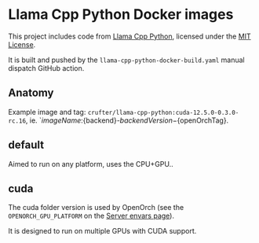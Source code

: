 # Llama Cpp Python Docker images

This project includes code from [Llama Cpp Python](https://github.com/abetlen/llama-cpp-python),
licensed under the [MIT License](https://opensource.org/licenses/MIT).

It is built and pushed by the `llama-cpp-python-docker-build.yaml` manual dispatch GitHub action.

## Anatomy

Example image and tag: `crufter/llama-cpp-python:cuda-12.5.0-0.3.0-rc.16`, ie. `${imageName}:${backend}-${backendVersion}-${openOrchTag}.

## default

Aimed to run on any platform, uses the CPU+GPU..

## cuda

The cuda folder version is used by OpenOrch (see the `OPENORCH_GPU_PLATFORM` on the [Server envars page](https://openorch.org/docs/running-the-daemon/backend-environment-variables)).

It is designed to run on multiple GPUs with CUDA support.
